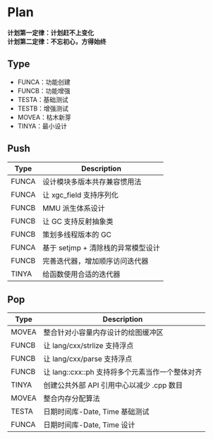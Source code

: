 # Plan
**计划第一定律：计划赶不上变化**  
**计划第二定律：不忘初心，方得始终**

## Type
- FUNCA：功能创建
- FUNCB：功能增强
- TESTA：基础测试
- TESTB：增强测试
- MOVEA：枯木新芽
- TINYA：最小设计

## Push
| Type  | Description                                                            |
|-------|------------------------------------------------------------------------|
| FUNCA | 设计模块多版本共存兼容惯用法                                           |
| FUNCA | 让 xgc_field 支持序列化                                                |
| FUNCB | MMU 派生体系设计                                                       |
| FUNCB | 让 GC 支持反射抽象类                                                   |
| FUNCB | 策划多线程版本的 GC                                                    |
| FUNCA | 基于 setjmp + 清除栈的异常模型设计                                     |
| FUNCB | 完善迭代器，增加顺序访问迭代器                                         |
| TINYA | 给函数使用合适的迭代器                                                 |

## Pop
| Type  | Description                                                            |
|-------|------------------------------------------------------------------------|
| MOVEA | 整合针对小容量内存设计的绘图缓冲区                                     |
| FUNCB | 让 lang/cxx/strlize 支持浮点                                           |
| FUNCB | 让 lang/cxx/parse 支持浮点                                             |
| FUNCB | 让 lang::cxx::ph 支持将多个元素当作一个整体对齐                        |
| TINYA | 创建公共外部 API 引用中心以减少 .cpp 数目                              |
| MOVEA | 整合内存分配算法                                                       |
| TESTA | 日期时间库-Date, Time 基础测试                                         |
| FUNCA | 日期时间库-Date, Time 设计                                             |
